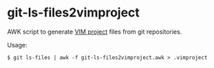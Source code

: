 git-ls-files2vimproject
=======================

AWK script to generate [VIM project](http://www.vim.org/scripts/script.php?script_id=69) files from git repositories.

Usage:

	$ git ls-files | awk -f git-ls-files2vimproject.awk > .vimproject
